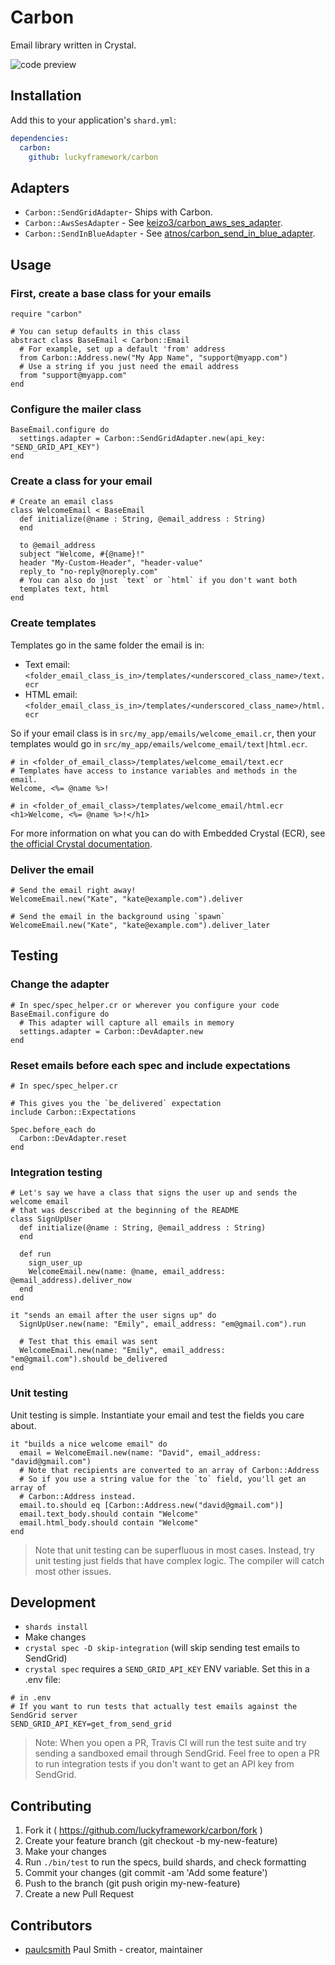 # Carbon

Email library written in Crystal.

![code preview](https://user-images.githubusercontent.com/22394/38457909-9f16f9fe-3a64-11e8-852c-74e31238f48b.png)

## Installation

Add this to your application's `shard.yml`:

```yaml
dependencies:
  carbon:
    github: luckyframework/carbon
```

## Adapters
- `Carbon::SendGridAdapter`- Ships with Carbon.
- `Carbon::AwsSesAdapter` - See [keizo3/carbon_aws_ses_adapter](https://github.com/keizo3/carbon_aws_ses_adapter).
- `Carbon::SendInBlueAdapter` - See [atnos/carbon_send_in_blue_adapter](https://github.com/atnos/carbon_send_in_blue_adapter).

## Usage

### First, create a base class for your emails

```crystal
require "carbon"

# You can setup defaults in this class
abstract class BaseEmail < Carbon::Email
  # For example, set up a default 'from' address
  from Carbon::Address.new("My App Name", "support@myapp.com")
  # Use a string if you just need the email address
  from "support@myapp.com"
end
```

### Configure the mailer class

```crystal
BaseEmail.configure do
  settings.adapter = Carbon::SendGridAdapter.new(api_key: "SEND_GRID_API_KEY")
end
```

### Create a class for your email

```crystal
# Create an email class
class WelcomeEmail < BaseEmail
  def initialize(@name : String, @email_address : String)
  end

  to @email_address
  subject "Welcome, #{@name}!"
  header "My-Custom-Header", "header-value"
  reply_to "no-reply@noreply.com"
  # You can also do just `text` or `html` if you don't want both
  templates text, html
end
```

### Create templates

Templates go in the same folder the email is in:

* Text email: `<folder_email_class_is_in>/templates/<underscored_class_name>/text.ecr`
* HTML email: `<folder_email_class_is_in>/templates/<underscored_class_name>/html.ecr`

So if your email class is in `src/my_app/emails/welcome_email.cr`, then your
templates would go in `src/my_app/emails/welcome_email/text|html.ecr`.

```
# in <folder_of_email_class>/templates/welcome_email/text.ecr
# Templates have access to instance variables and methods in the email.
Welcome, <%= @name %>!
```

```
# in <folder_of_email_class>/templates/welcome_email/html.ecr
<h1>Welcome, <%= @name %>!</h1>
```

For more information on what you can do with Embedded Crystal (ECR), see [the official Crystal documentation](https://crystal-lang.org/api/latest/ECR.html).

### Deliver the email

```
# Send the email right away!
WelcomeEmail.new("Kate", "kate@example.com").deliver

# Send the email in the background using `spawn`
WelcomeEmail.new("Kate", "kate@example.com").deliver_later
```

## Testing

### Change the adapter

```crystal
# In spec/spec_helper.cr or wherever you configure your code
BaseEmail.configure do
  # This adapter will capture all emails in memory
  settings.adapter = Carbon::DevAdapter.new
end
```

### Reset emails before each spec and include expectations

```crystal
# In spec/spec_helper.cr

# This gives you the `be_delivered` expectation
include Carbon::Expectations

Spec.before_each do
  Carbon::DevAdapter.reset
end
```

### Integration testing

```crystal
# Let's say we have a class that signs the user up and sends the welcome email
# that was described at the beginning of the README
class SignUpUser
  def initialize(@name : String, @email_address : String)
  end

  def run
    sign_user_up
    WelcomeEmail.new(name: @name, email_address: @email_address).deliver_now
  end
end

it "sends an email after the user signs up" do
  SignUpUser.new(name: "Emily", email_address: "em@gmail.com").run

  # Test that this email was sent
  WelcomeEmail.new(name: "Emily", email_address: "em@gmail.com").should be_delivered
end
```

### Unit testing

Unit testing is simple. Instantiate your email and test the fields you care about.

```crystal
it "builds a nice welcome email" do
  email = WelcomeEmail.new(name: "David", email_address: "david@gmail.com")
  # Note that recipients are converted to an array of Carbon::Address
  # So if you use a string value for the `to` field, you'll get an array of
  # Carbon::Address instead.
  email.to.should eq [Carbon::Address.new("david@gmail.com")]
  email.text_body.should contain "Welcome"
  email.html_body.should contain "Welcome"
end
```

> Note that unit testing can be superfluous in most cases. Instead, try
> unit testing just fields that have complex logic. The compiler will catch most
> other issues.

## Development

* `shards install`
* Make changes
* `crystal spec -D skip-integration` (will skip sending test emails to SendGrid)
* `crystal spec` requires a `SEND_GRID_API_KEY` ENV variable. Set this in a .env file:

```
# in .env
# If you want to run tests that actually test emails against the SendGrid server
SEND_GRID_API_KEY=get_from_send_grid
```

> Note: When you open a PR, Travis CI will run the test suite and try sending
> a sandboxed email through SendGrid. Feel free to open a PR to run integration
> tests if you don't want to get an API key from SendGrid.

## Contributing

1.  Fork it ( https://github.com/luckyframework/carbon/fork )
2.  Create your feature branch (git checkout -b my-new-feature)
3.  Make your changes
4.  Run `./bin/test` to run the specs, build shards, and check formatting
5.  Commit your changes (git commit -am 'Add some feature')
6.  Push to the branch (git push origin my-new-feature)
7.  Create a new Pull Request

## Contributors

* [paulcsmith](https://github.com/paulcsmith]) Paul Smith - creator, maintainer
